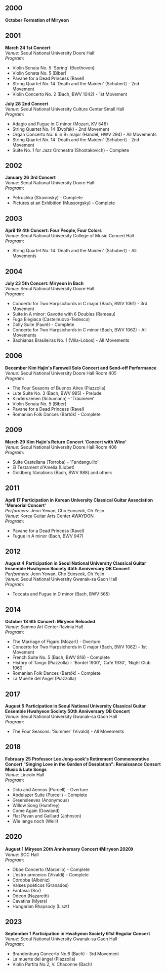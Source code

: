 ## 2000

**October**
**Formation of Miryeon**

## 2001

**March 24**
**1st Concert**  
*Venue*: Seoul National University Doore Hall  
*Program*:
- Violin Sonata No. 5 'Spring' (Beethoven)
- Violin Sonata No. 5 (Biber)
- Pavane for a Dead Princess (Ravel)
- String Quartet No. 14 'Death and the Maiden' (Schubert) - 2nd Movement
- Violin Concerto No. 2 (Bach, BWV 1042) - 1st Movement

**July 28**
**2nd Concert**  
*Venue*: Seoul National University Culture Center Small Hall  
*Program*:
- Adagio and Fugue in C minor (Mozart, KV 546)
- String Quartet No. 14 (Dvořák) - 2nd Movement
- Organ Concerto No. 6 in B♭ major (Handel, HWV 294) - All Movements
- String Quartet No. 14 'Death and the Maiden' (Schubert) - 2nd Movement
- Suite No. 1 for Jazz Orchestra (Shostakovich) - Complete

## 2002

**January 26**
**3rd Concert**  
*Venue*: Seoul National University Doore Hall  
*Program*:
- Petrushka (Stravinsky) - Complete
- Pictures at an Exhibition (Mussorgsky) - Complete

## 2003

**April 19**
**4th Concert: Four People, Four Colors**  
*Venue*: Seoul National University College of Music Concert Hall  
*Program*:
- String Quartet No. 14 'Death and the Maiden' (Schubert) - All Movements

## 2004

**July 23**
**5th Concert: Miryeon in Bach**  
*Venue*: Seoul National University Doore Hall  
*Program*:
- Concerto for Two Harpsichords in C major (Bach, BWV 1061) - 3rd Movement
- Suite in A minor: Gavotte with 6 Doubles (Rameau)
- Fuga Elegiaca (Castelnuovo-Tedesco)
- Dolly Suite (Fauré) - Complete
- Concerto for Two Harpsichords in C minor (Bach, BWV 1062) - All Movements
- Bachianas Brasileiras No. 1 (Villa-Lobos) - All Movements

## 2006

**December**
**Kim Hajin's Farewell Solo Concert and Send-off Performance**  
*Venue*: Seoul National University Doore Hall Room 405  
*Program*:
- The Four Seasons of Buenos Aires (Piazzolla)
- Lute Suite No. 3 (Bach, BWV 995) - Prelude
- Kinderszenen (Schumann) - 'Träumerei'
- Violin Sonata No. 5 (Biber)
- Pavane for a Dead Princess (Ravel)
- Romanian Folk Dances (Bartók) - Complete

## 2009

**March 29**
**Kim Hajin's Return Concert 'Concert with Wine'**  
*Venue*: Seoul National University Doore Hall Room 406  
*Program*:
- Suite Castellana (Torroba) - 'Fandanguillo'
- El Testament d'Amelia (Llobet)
- Goldberg Variations (Bach, BWV 988) and others

## 2011

**April 17**
**Participation in Korean University Classical Guitar Association 'Memorial Concert'**  
*Performers*: Jeon Yewan, Cho Eunseok, Oh Yejin  
*Venue*: Korea Guitar Arts Center AWAYDON  
*Program*:
- Pavane for a Dead Princess (Ravel)
- Fugue in A minor (Bach, BWV 947)

## 2012

**August 4**
**Participation in Seoul National University Classical Guitar Ensemble Hwahyeon Society 45th Anniversary OB Concert**  
*Performers*: Jeon Yewan, Cho Eunseok, Oh Yejin  
*Venue*: Seoul National University Gwanak-sa Gaon Hall  
*Program*:
- Toccata and Fugue in D minor (Bach, BWV 565)

## 2014

**October 18**
**6th Concert: Miryeon Reloaded**  
*Venue*: Sammo Art Center Ravinia Hall  
*Program*:
- The Marriage of Figaro (Mozart) - Overture
- Concerto for Two Harpsichords in C major (Bach, BWV 1062) - 1st Movement
- French Suite No. 5 (Bach, BWV 816) - Complete
- History of Tango (Piazzolla) - 'Bordel 1900', 'Café 1930', 'Night Club 1960'
- Romanian Folk Dances (Bartók) - Complete
- La Muerte del Ángel (Piazzolla)

## 2017

**August 5**
**Participation in Seoul National University Classical Guitar Ensemble Hwahyeon Society 50th Anniversary OB Concert**  
*Venue*: Seoul National University Gwanak-sa Gaon Hall  
*Program*:
- The Four Seasons: 'Summer' (Vivaldi) - All Movements

## 2018

**February 25**
**Professor Lee Jong-sook's Retirement Commemorative Concert "Singing Love in the Garden of Desolation": Renaissance Consort Music & Lute Songs**  
*Venue*: Lincoln Hall  
*Program*:
- Dido and Aeneas (Purcell) - Overture
- Abdelazer Suite (Purcell) - Complete
- Greensleeves (Anonymous)
- Willow Song (Humfrey)
- Come Again (Dowland)
- Flat Pavan and Galliard (Johnson)
- Wie lange noch (Weill)

## 2020

**August 1**
**Miryeon 20th Anniversary Concert 《Miryeon 2020》**  
*Venue*: SCC Hall  
*Program*:
- Oboe Concerto (Marcello) - Complete
- L'estro armonico (Vivaldi) - Complete
- Córdoba (Albéniz)
- Valses poéticos (Granados)
- Fantasia (Sor)
- Odeon (Nazareth)
- Cavatina (Myers)
- Hungarian Rhapsody (Liszt)

## 2023

**September 1**
**Participation in Hwahyeon Society 61st Regular Concert**  
*Venue*: Seoul National University Gwanak-sa Gaon Hall  
*Program*:
- Brandenburg Concerto No.6 (Bach) - 3rd Movement
- La muerte del ángel (Piazzolla)
- Violin Partita No.2, V. Chaconne (Bach)
